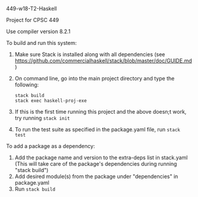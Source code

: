 449-w18-T2-Haskell

Project for CPSC 449

Use compiler version 8.2.1

To build and run this system:

1) Make sure Stack is installed along with all dependencies (see https://github.com/commercialhaskell/stack/blob/master/doc/GUIDE.md)
2) On command line, go into the main project directory and type the following:
    ```
    stack build
    stack exec haskell-proj-exe
    ```

3) If this is the first time running this project and the above doesn;t work, try running ```stack init```
4) To run the test suite as specified in the package.yaml file, run ```stack test```

To add a package as a dependency:

1) Add the package name and version to the extra-deps list in stack.yaml
    (This will take care of the package's dependencies during running "stack build")
2) Add desired module(s) from the package under "dependencies" in package.yaml
3) Run ```stack build```
